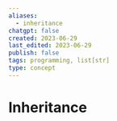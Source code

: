 ```yaml
---
aliases:
  - inheritance
chatgpt: false
created: 2023-06-29
last_edited: 2023-06-29
publish: false
tags: programming, list[str]
type: concept
---
```

# Inheritance
